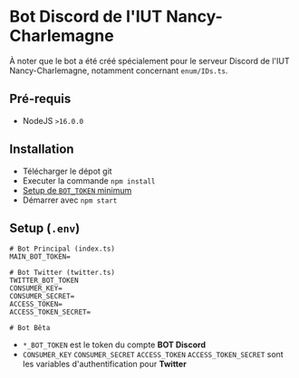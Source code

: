 # Bot Discord de l'IUT Nancy-Charlemagne
À noter que le bot a été créé spécialement pour le serveur Discord de l'IUT Nancy-Charlemagne, notamment concernant `enum/IDs.ts`.
## Pré-requis
- NodeJS `>16.0.0`

## Installation
- Télécharger le dépot git
- Executer la commande `npm install`
- [Setup de `BOT_TOKEN` minimum](#setup-env)
- Démarrer avec `npm start`

## Setup (`.env`)
```env
# Bot Principal (index.ts)
MAIN_BOT_TOKEN=

# Bot Twitter (twitter.ts)
TWITTER_BOT_TOKEN
CONSUMER_KEY=
CONSUMER_SECRET=
ACCESS_TOKEN=
ACCESS_TOKEN_SECRET=

# Bot Bêta
```
- `*_BOT_TOKEN` est le token du compte **BOT Discord**
- `CONSUMER_KEY` `CONSUMER_SECRET` `ACCESS_TOKEN` `ACCESS_TOKEN_SECRET` sont les variables d'authentification pour **Twitter**
